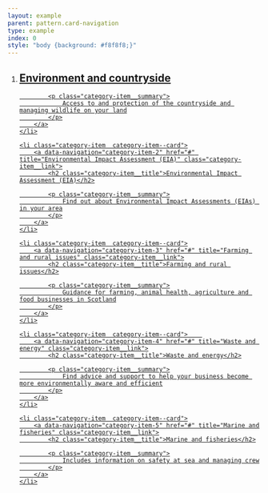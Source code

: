 ```yaml
---
layout: example
parent: pattern.card-navigation
type: example
index: 0
style: "body {background: #f8f8f8;}"
---
```


<ol class="category-list  category-list--grid  category-list--grid--narrow">
    <li class="category-item  category-item--card">
        <a data-navigation="category-item-1" href="#" title="Environment and countryside" class="category-item__link">
            <h2 class="category-item__title">Environment and countryside</h2>

            <p class="category-item__summary">
                Access to and protection of the countryside and managing wildlife on your land
            </p>
        </a>
    </li>

    <li class="category-item  category-item--card">
        <a data-navigation="category-item-2" href="#" title="Environmental Impact Assessment (EIA)" class="category-item__link">
            <h2 class="category-item__title">Environmental Impact Assessment (EIA)</h2>

            <p class="category-item__summary">
                Find out about Environmental Impact Assessments (EIAs) in your area
            </p>
        </a>
    </li>

    <li class="category-item  category-item--card">
        <a data-navigation="category-item-3" href="#" title="Farming and rural issues" class="category-item__link">
            <h2 class="category-item__title">Farming and rural issues</h2>

            <p class="category-item__summary">
                Guidance for farming, animal health, agriculture and food businesses in Scotland
            </p>
        </a>
    </li>

    <li class="category-item  category-item--card">    
        <a data-navigation="category-item-4" href="#" title="Waste and energy" class="category-item__link">
            <h2 class="category-item__title">Waste and energy</h2>

            <p class="category-item__summary">
                Find advice and support to help your business become more environmentally aware and efficient
            </p>
        </a>
    </li>

    <li class="category-item  category-item--card">
        <a data-navigation="category-item-5" href="#" title="Marine and fisheries" class="category-item__link">
            <h2 class="category-item__title">Marine and fisheries</h2>

            <p class="category-item__summary">
                Includes information on safety at sea and managing crew
            </p>
        </a>
    </li>
</ol>

